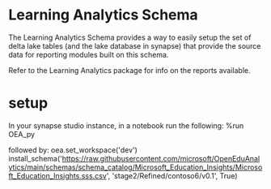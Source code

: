# Learning Analytics Schema
The Learning Analytics Schema provides a way to easily setup the set of delta lake tables (and the lake database in synapse) that provide the source data for reporting modules built on this schema.

Refer to the Learning Analytics package for info on the reports available.

# setup
In your synapse studio instance, in a notebook run the following:
%run OEA_py

followed by:
oea.set_workspace('dev')
install_schema('https://raw.githubusercontent.com/microsoft/OpenEduAnalytics/main/schemas/schema_catalog/Microsoft_Education_Insights/Microsoft_Education_Insights.sss.csv', 'stage2/Refined/contoso6/v0.1', True)
